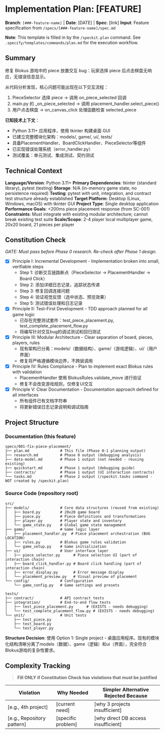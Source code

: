 # Implementation Plan: [FEATURE]

**Branch**: `[###-feature-name]` | **Date**: [DATE] | **Spec**: [link]
**Input**: Feature specification from `/specs/[###-feature-name]/spec.md`

**Note**: This template is filled in by the `/speckit.plan` command. See `.specify/templates/commands/plan.md` for the execution workflow.

## Summary

修复 Blokus 游戏中的 piece 放置交互 bug：玩家选择 piece 后点击棋盘无响应，无错误信息显示。

从代码分析发现，核心问题可能出现在以下交互流程：
1. PieceSelector 选择 piece → 调用 on_piece_selected 回调
2. main.py 的 _on_piece_selected → 调用 placement_handler.select_piece()
3. 用户点击棋盘 → on_canvas_click 处理函数检查 selected_piece

**已知技术上下文**：
- Python 3.11+ 应用程序，使用 tkinter 构建桌面 GUI
- 已建立完整模块化架构：models/, game/, ui/, tests/
- 具备PlacementHandler、BoardClickHandler、PieceSelector等组件
- 已实现错误处理系统（error_handler.py）
- 测试覆盖：单元测试、集成测试、契约测试

## Technical Context

**Language/Version**: Python 3.11+
**Primary Dependencies**: tkinter (standard library), pytest (testing)
**Storage**: N/A (in-memory game state, no persistence required)
**Testing**: pytest with unit, integration, and contract test structure already established
**Target Platform**: Desktop (Linux, Windows, macOS) with tkinter GUI
**Project Type**: Single desktop application
**Performance Goals**: <200ms piece placement response (from SC-001)
**Constraints**: Must integrate with existing modular architecture; cannot break existing test suite
**Scale/Scope**: 2-4 player local multiplayer game, 20x20 board, 21 pieces per player

## Constitution Check

*GATE: Must pass before Phase 0 research. Re-check after Phase 1 design.*

- [x] Principle I: Incremental Development - Implementation broken into small, verifiable steps
  - Step 1: 诊断交互链路断点（PieceSelector → PlacementHandler → Board Click）
  - Step 2: 添加详细日志记录，追踪状态传递
  - Step 3: 修复回调连接问题
  - Step 4: 验证视觉反馈（选中状态、预览效果）
  - Step 5: 测试错误处理和日志记录
- [x] Principle II: Test-First Development - TDD approach planned for all game logic
  - 已存在完整测试套件：test_piece_placement.py, test_complete_placement_flow.py
  - 将编写针对交互bug的调试测试和回归测试
- [x] Principle III: Modular Architecture - Clear separation of board, pieces, players, rules
  - 现有架构已分离：models/（数据结构）、game/（游戏逻辑）、ui/（用户界面）
  - 修复将严格遵循模块边界，不跨层调用
- [x] Principle IV: Rules Compliance - Plan to implement exact Blokus rules with validation
  - PlacementHandler 使用 BlokusRules.validate_move 进行验证
  - 修复不会改变游戏规则，仅修复UI交互
- [x] Principle V: Clear Documentation - Documentation approach defined for all interfaces
  - 所有组件已有文档字符串
  - 将更新错误日志记录说明和调试指南

## Project Structure

### Documentation (this feature)

```text
specs/001-fix-piece-placement/
├── plan.md              # This file (Phase 0-1 planning output)
├── research.md          # Phase 0 output (debugging analysis)
├── data-model.md        # Phase 1 output (not needed - reusing existing)
├── quickstart.md        # Phase 1 output (debugging guide)
├── contracts/           # Phase 1 output (UI interaction contracts)
└── tasks.md             # Phase 2 output (/speckit.tasks command - NOT created by /speckit.plan)
```

### Source Code (repository root)

```text
src/
├── models/              # Core data structures (reused from existing)
│   ├── board.py         # 20x20 game board
│   ├── piece.py         # Piece definitions and transformations
│   ├── player.py        # Player state and inventory
│   └── game_state.py    # Global game state management
├── game/                # Game logic layer
│   ├── placement_handler.py  # Piece placement orchestration (BUG LOCATION)
│   ├── rules.py         # Blokus game rules validation
│   └── game_setup.py    # Game initialization
├── ui/                  # User interface layer
│   ├── piece_selector.py      # Piece selection UI (part of interaction chain)
│   ├── board_click_handler.py # Board click handling (part of interaction chain)
│   ├── error_display.py       # Error message display
│   └── placement_preview.py   # Visual preview of placement
└── config/              # Configuration
    └── game_config.py   # Game settings and presets

tests/
├── contract/            # API contract tests
├── integration/         # End-to-end flow tests
│   ├── test_piece_placement.py      # (EXISTS - needs debugging)
│   └── test_complete_placement_flow.py # (EXISTS - needs debugging)
└── unit/                # Unit tests
    ├── test_piece.py
    ├── test_board.py
    └── test_player.py
```

**Structure Decision**: 使用 Option 1: Single project - 桌面应用程序。现有的模块化结构清晰分离了models（数据）、game（逻辑）和ui（界面），完全符合Blokus游戏的复杂性要求。

## Complexity Tracking

> **Fill ONLY if Constitution Check has violations that must be justified**

| Violation | Why Needed | Simpler Alternative Rejected Because |
|-----------|------------|-------------------------------------|
| [e.g., 4th project] | [current need] | [why 3 projects insufficient] |
| [e.g., Repository pattern] | [specific problem] | [why direct DB access insufficient] |
